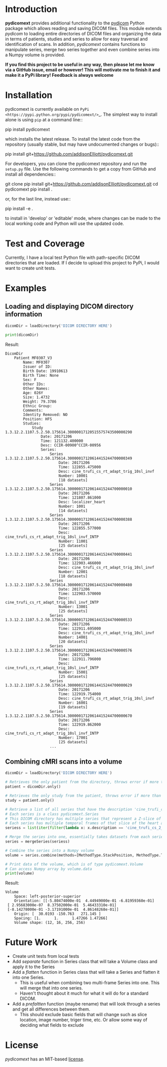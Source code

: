 # Introduction

**pydicomext** provides additional functionality to the [pydicom](https://pydicom.github.io/pydicom/dev) Python package which allows reading and saving DICOM files. This module extends *pydicom* to loading entire directories of DICOM files and organizing the data in terms of patients, studies and series to allow for easy traversal and identification of scans. In addition, *pydicomext* contains functions to manipulate series, merge two series together and even combine series into a Numpy volume is provided.

**If you find this project to be useful in any way, then please let me know via a GitHub issue, email or however! This will motivate me to finish it and make it a PyPi library! Feedback is always welcome**

# Installation

pydicomext is currently available on `PyPi <https://pypi.python.org/pypi/pydicomext/>`_. The simplest way to
install alone is using ``pip`` at a command line::

  pip install pydicomext

which installs the latest release.  To install the latest code from the repository (usually stable, but may have
undocumented changes or bugs)::

  pip install git+https://github.com/addisonElliott/pydicomext.git


For developers, you can clone the pydicomext repository and run the ``setup.py`` file. Use the following commands to get
a copy from GitHub and install all dependencies::

  git clone pip install git+https://github.com/addisonElliott/pydicomext.git
  cd pydicomext
  pip install .

or, for the last line, instead use::

  pip install -e .

to install in 'develop' or 'editable' mode, where changes can be made to the local working code and Python will use
the updated code.

# Test and Coverage

Currently, I have a local test Python file with path-specific DICOM directories that are loaded. If I decide to upload this project to PyPi, I would want to create unit tests.

# Examples

## Loading and displaying DICOM directory information

```python
dicomDir = loadDirectory('DICOM DIRECTORY HERE')

print(dicomDir)
```

Result:
```
DicomDir
	Patient MF0307_V3
	    Name: MF0307
	    Issuer of ID: 
	    Birth Date: 19910613
	    Birth Time: None
	    Sex: F
	    Other IDs: 
	    Other Names: 
	    Age: 026Y
	    Size: 1.4732
	    Weight: 79.3786
	    Ethnic Group: 
	    Comments: 
	    Identity Removed: NO
	    Position: HFS
	    Studies:
			Study 1.3.12.2.1107.5.2.50.175614.30000017120515575743500000290
			    Date: 20171206
			    Time: 121132.400000
			    Desc: CCIR-00900^CCIR-00956
			    Series:
					Series 1.3.12.2.1107.5.2.50.175614.30000017120614415244700000349
					    Date: 20171206
					    Time: 122855.475000
					    Desc: cine_trufi_cs_rt_adapt_trig_10sl_invf
					    Number: 10001
					    [18 datasets]
					Series 1.3.12.2.1107.5.2.50.175614.30000017120614415244700000010
					    Date: 20171206
					    Time: 121807.861000
					    Desc: localizer_heart
					    Number: 1001
					    [14 datasets]
					Series 1.3.12.2.1107.5.2.50.175614.30000017120614415244700000388
					    Date: 20171206
					    Time: 122855.577000
					    Desc: cine_trufi_cs_rt_adapt_trig_10sl_invf_INTP
					    Number: 11001
					    [25 datasets]
					Series 1.3.12.2.1107.5.2.50.175614.30000017120614415244700000441
					    Date: 20171206
					    Time: 122903.466000
					    Desc: cine_trufi_cs_rt_adapt_trig_10sl_invf
					    Number: 12001
					    [18 datasets]
					Series 1.3.12.2.1107.5.2.50.175614.30000017120614415244700000480
					    Date: 20171206
					    Time: 122903.570000
					    Desc: cine_trufi_cs_rt_adapt_trig_10sl_invf_INTP
					    Number: 13001
					    [25 datasets]
					Series 1.3.12.2.1107.5.2.50.175614.30000017120614415244700000533
					    Date: 20171206
					    Time: 122911.695000
					    Desc: cine_trufi_cs_rt_adapt_trig_10sl_invf
					    Number: 14001
					    [20 datasets]
					Series 1.3.12.2.1107.5.2.50.175614.30000017120614415244700000576
					    Date: 20171206
					    Time: 122911.796000
					    Desc: cine_trufi_cs_rt_adapt_trig_10sl_invf_INTP
					    Number: 15001
					    [25 datasets]
					Series 1.3.12.2.1107.5.2.50.175614.30000017120614415244700000629
					    Date: 20171206
					    Time: 122919.754000
					    Desc: cine_trufi_cs_rt_adapt_trig_10sl_invf
					    Number: 16001
					    [19 datasets]
					Series 1.3.12.2.1107.5.2.50.175614.30000017120614415244700000670
					    Date: 20171206
					    Time: 122919.862000
					    Desc: cine_trufi_cs_rt_adapt_trig_10sl_invf_INTP
					    Number: 17001
					    [25 datasets]
                    ...
```

## Combining cMRI scans into a volume

```python
dicomDir = loadDirectory('DICOM DIRECTORY HERE')

# Retrieves the only patient from the directory, throws error if more than one patient
patient = dicomDir.only()

# Retrieves the only study from the patient, throws error if more than one study
study = patient.only()

# Retrieve a list of all series that have the description 'cine_trufi_cs_2_shot'
# Each series is a class pydicomext.Series
# This DICOM directory has multiple series that represent a Z-slice of the heart
# Each series has multiple temporal frames of that slice of the heart at a certain time frame
seriess = list(iter(filter(lambda x: x.description == 'cine_trufi_cs_2_shot', study.values())))

# Merge the series into one, essentially takes datasets from each series and puts into one big series
series = mergeSeries(seriess)

# Combine the series into a Numpy volume
volume = series.combine(methods=[MethodType.StackPosition, MethodType.TemporalPositionIndex])

# Print data of the volume, which is of type pydicomext.Volume
# Can access Numpy array by volume.data
print(volume)
```

Result:
```
Volume
    Space: left-posterior-superior
    Orientation: [[-5.80474000e-01  4.44949000e-01 -6.81959360e-01]
 [ 2.95683000e-07  8.37502000e-01  5.46433310e-01]
 [-8.14278000e-01 -3.17191000e-01  4.86148268e-01]]
    Origin: [  30.0193 -150.763   271.145 ]
    Spacing: [1.      1.      1.47266 1.47266]
    Volume shape: (12, 16, 256, 256)
```

# Future Work

* Create unit tests from local tests
* Add *separate* function in Series class that will take a Volume class and apply it to the Series
* Add a *flatten* function in Series class that will take a Series and flatten it into one Series.
  * This is useful when combining two multi-frame Series into one. This will merge that into one series.
  * Haven't thought about it much for what it will do for a standard DICOM.
* Add a *prefaltten* function (maybe rename) that will look through a series and get all differences between them.
  * This should exclude basic fields that will change such as slice location, image number, triger time, etc. Or allow some way of deciding what fields to exclude

# License

*pydicomext* has an MIT-based [license](https://github.com/addisonElliott/pydicomext/blob/master/LICENSE>).
